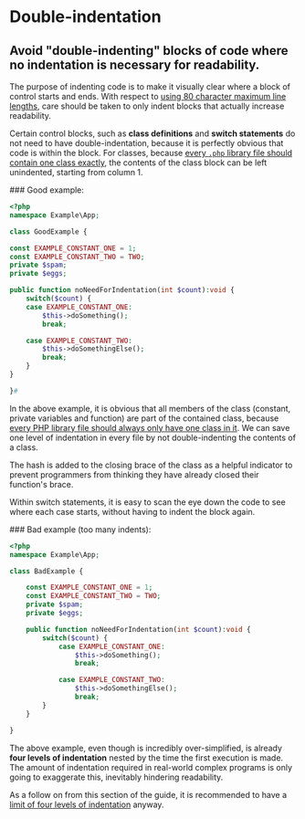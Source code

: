 # Double-indentation

## Avoid "double-indenting" blocks of code where no indentation is necessary for readability.

The purpose of indenting code is to make it visually clear where a block of control starts and ends. With respect to [using 80 character maximum line lengths][line-length], care should be taken to only indent blocks that actually increase readability.

Certain control blocks, such as **class definitions** and **switch statements** do not need to have double-indentation, because it is perfectly obvious that code is within the block. For classes, because [every `.php` library file should contain one class exactly][side-effects], the contents of the class block can be left unindented, starting from column 1.

### Good example:

```php
<?php
namespace Example\App;

class GoodExample {

const EXAMPLE_CONSTANT_ONE = 1;
const EXAMPLE_CONSTANT_TWO = TWO;
private $spam;
private $eggs;

public function noNeedForIndentation(int $count):void {
	switch($count) {
	case EXAMPLE_CONSTANT_ONE:
		$this->doSomething();
		break;

	case EXAMPLE_CONSTANT_TWO:
		$this->doSomethingElse();
		break;
	}
}

}#
```

In the above example, it is obvious that all members of the class (constant, private variables and function) are part of the contained class, because [every PHP library file should always only have one class in it][side-effects]. We can save one level of indentation in every file by not double-indenting the contents of a class.

The hash is added to the closing brace of the class as a helpful indicator to prevent programmers from thinking they have already closed their function's brace.

Within switch statements, it is easy to scan the eye down the code to see where each case starts, without having to indent the block again.

### Bad example (too many indents):

```php
<?php
namespace Example\App;

class BadExample {

	const EXAMPLE_CONSTANT_ONE = 1;
	const EXAMPLE_CONSTANT_TWO = TWO;
	private $spam;
	private $eggs;

	public function noNeedForIndentation(int $count):void {
		switch($count) {
			case EXAMPLE_CONSTANT_ONE:
				$this->doSomething();
				break;

			case EXAMPLE_CONSTANT_TWO:
				$this->doSomethingElse();
				break;
		}
	}

}
```

The above example, even though is incredibly over-simplified, is already **four levels of indentation** nested by the time the first execution is made. The amount of indentation required in real-world complex programs is only going to exaggerate this, inevitably hindering readability.

As a follow on from this section of the guide, it is recommended to have a [limit of four levels of indentation][limit-indentation] anyway.

[line-length]: line-length.md
[side-effects]: ../general/side-effects.md
[limit-indentation]: limit-indentation.md
